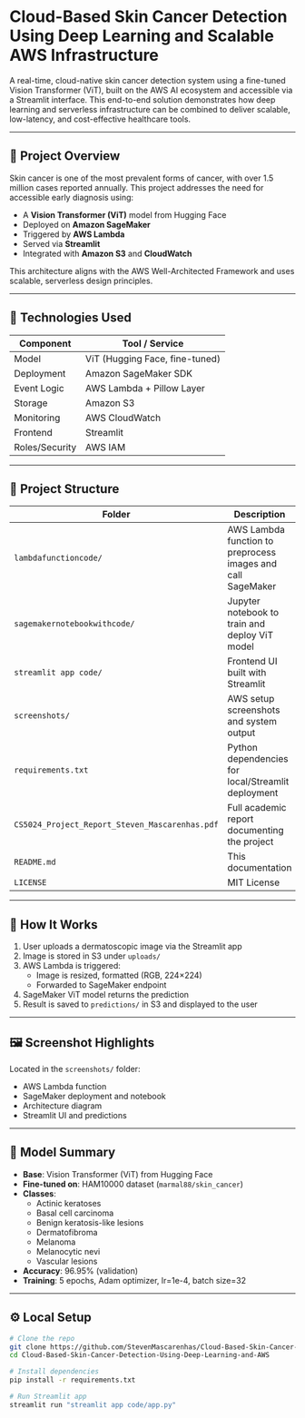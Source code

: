 # Cloud-Based Skin Cancer Detection Using Deep Learning and Scalable AWS Infrastructure

A real-time, cloud-native skin cancer detection system using a fine-tuned Vision Transformer (ViT), built on the AWS AI ecosystem and accessible via a Streamlit interface. This end-to-end solution demonstrates how deep learning and serverless infrastructure can be combined to deliver scalable, low-latency, and cost-effective healthcare tools.

---

## 🧠 Project Overview

Skin cancer is one of the most prevalent forms of cancer, with over 1.5 million cases reported annually. This project addresses the need for accessible early diagnosis using:

- A **Vision Transformer (ViT)** model from Hugging Face
- Deployed on **Amazon SageMaker**
- Triggered by **AWS Lambda**
- Served via **Streamlit**
- Integrated with **Amazon S3** and **CloudWatch**

This architecture aligns with the AWS Well-Architected Framework and uses scalable, serverless design principles.

---

## 🚀 Technologies Used

| Component     | Tool / Service         |
|---------------|------------------------|
| Model         | ViT (Hugging Face, fine-tuned) |
| Deployment    | Amazon SageMaker SDK   |
| Event Logic   | AWS Lambda + Pillow Layer |
| Storage       | Amazon S3              |
| Monitoring    | AWS CloudWatch         |
| Frontend      | Streamlit              |
| Roles/Security| AWS IAM                |

---

## 📁 Project Structure

| Folder                          | Description                                                      |
|----------------------------------|------------------------------------------------------------------|
| `lambdafunctioncode/`            | AWS Lambda function to preprocess images and call SageMaker     |
| `sagemakernotebookwithcode/`     | Jupyter notebook to train and deploy ViT model                  |
| `streamlit app code/`            | Frontend UI built with Streamlit                               |
| `screenshots/`                   | AWS setup screenshots and system output                        |
| `requirements.txt`               | Python dependencies for local/Streamlit deployment              |
| `CS5024_Project_Report_Steven_Mascarenhas.pdf` | Full academic report documenting the project                |
| `README.md`                      | This documentation                                               |
| `LICENSE`                        | MIT License                                                      |

---

## 🧪 How It Works

1. User uploads a dermatoscopic image via the Streamlit app
2. Image is stored in S3 under `uploads/`
3. AWS Lambda is triggered:
   - Image is resized, formatted (RGB, 224×224)
   - Forwarded to SageMaker endpoint
4. SageMaker ViT model returns the prediction
5. Result is saved to `predictions/` in S3 and displayed to the user

---

## 🖼️ Screenshot Highlights

Located in the `screenshots/` folder:
- AWS Lambda function
- SageMaker deployment and notebook
- Architecture diagram
- Streamlit UI and predictions

---

## 🧠 Model Summary

- **Base**: Vision Transformer (ViT) from Hugging Face
- **Fine-tuned on**: HAM10000 dataset (`marmal88/skin_cancer`)
- **Classes**:
  - Actinic keratoses
  - Basal cell carcinoma
  - Benign keratosis-like lesions
  - Dermatofibroma
  - Melanoma
  - Melanocytic nevi
  - Vascular lesions
- **Accuracy**: 96.95% (validation)
- **Training**: 5 epochs, Adam optimizer, lr=1e-4, batch size=32

---

## ⚙️ Local Setup

```bash
# Clone the repo
git clone https://github.com/StevenMascarenhas/Cloud-Based-Skin-Cancer-Detection-Using-Deep-Learning-and-AWS.git
cd Cloud-Based-Skin-Cancer-Detection-Using-Deep-Learning-and-AWS

# Install dependencies
pip install -r requirements.txt

# Run Streamlit app
streamlit run "streamlit app code/app.py"
